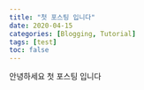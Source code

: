 ```yaml
---
title: "첫 포스팅 입니다"
date: 2020-04-15
categories: [Blogging, Tutorial]
tags: [test]
toc: false
---
```


안녕하세요 첫 포스팅 입니다